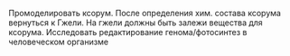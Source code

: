 Промоделировать ксорум.
После определения хим. состава ксорума вернуться к Гжели. На гжели должны быть залежи вещества для ксорума.
Исследовать редактирование генома/фотосинтез в человеческом организме